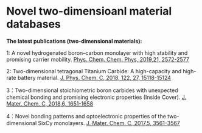 # Novel two-dimensioanl material databases
**The latest publications (two-dimensional materials):**

1: A novel hydrogenated boron–carbon monolayer with high stability and promising carrier mobility. [Phys. Chem. Chem. Phys, 2019,21, 2572-2577](https://pubs.rsc.org/en/content/articlehtml/2018/cp/c8cp06346j)

2: Two-dimensional tetragonal Titanium Carbide: A high-capacity and high-rate battery material. [J. Phys. Chem. C, 2018, 122, 27, 15118-15124](https://pubs.acs.org.ccindex.cn/doi/abs/10.1021/acs.jpcc.8b03425)


3：Two-dimensional stoichiometric boron carbides with unexpected chemical bonding and promising electronic properties (Inside Cover). [J. Mater. Chem. C, 2018,6, 1651-1658](https://pubs.rsc.org/-/content/articlehtml/2018/tc/c7tc04505k)

4：Novel bonding patterns and optoelectronic properties of the two-dimensional SixCy monolayers. [J. Mater. Chem. C, 2017,5, 3561-3567](https://pubs.rsc.org/en/content/articlehtml/2017/tc/c6tc05415c)

